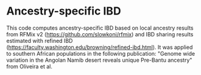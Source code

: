 # Ancestry-specific IBD

This code computes ancestry-specific IBD based on local ancestry results from RFMix v2 (https://github.com/slowkoni/rfmix) and IBD sharing results estimated with refined IBD (https://faculty.washington.edu/browning/refined-ibd.html).
It was applied to southern African populations in the following publication:
"Genome wide variation in the Angolan Namib desert reveals unique Pre-Bantu ancestry" from Oliveira et al.

